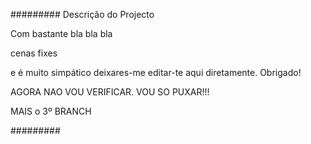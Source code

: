 #########
Descrição do Projecto

Com bastante bla bla bla

cenas fixes

e é muito simpático deixares-me editar-te aqui diretamente. Obrigado!

AGORA NAO VOU VERIFICAR. VOU SO PUXAR!!!

MAIS o 3º BRANCH

#########

